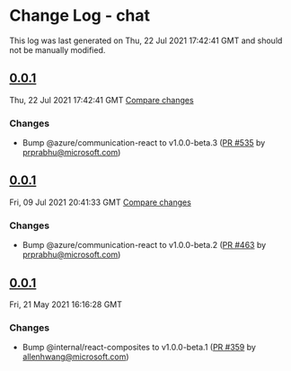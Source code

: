# Change Log - chat

This log was last generated on Thu, 22 Jul 2021 17:42:41 GMT and should not be manually modified.

<!-- Start content -->

## [0.0.1](https://github.com/azure/communication-ui-library/tree/chat_v0.0.1)

Thu, 22 Jul 2021 17:42:41 GMT 
[Compare changes](https://github.com/azure/communication-ui-library/compare/chat_v0.0.1..chat_v0.0.1)

### Changes

- Bump @azure/communication-react to v1.0.0-beta.3 ([PR #535](https://github.com/azure/communication-ui-library/pull/535) by prprabhu@microsoft.com)

## [0.0.1](https://github.com/azure/communication-ui-library/tree/chat_v0.0.1)

Fri, 09 Jul 2021 20:41:33 GMT 
[Compare changes](https://github.com/azure/communication-ui-library/compare/chat_v0.0.1..chat_v0.0.1)

### Changes

- Bump @azure/communication-react to v1.0.0-beta.2 ([PR #463](https://github.com/azure/communication-ui-library/pull/463) by prprabhu@microsoft.com)

## [0.0.1](https://github.com/azure/communication-ui-library/tree/chat_v0.0.1)

Fri, 21 May 2021 16:16:28 GMT

### Changes

- Bump @internal/react-composites to v1.0.0-beta.1 ([PR #359](https://github.com/azure/communication-ui-library/pull/359) by allenhwang@microsoft.com)
